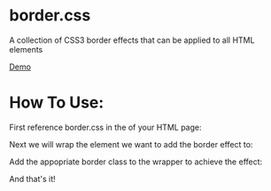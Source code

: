 # border.css
A collection of CSS3 border effects that can be applied to all HTML elements

<a href="http://gsco.github.io/border/">Demo</a>

# How To Use:

First reference border.css in the <head> of your HTML page:

<head>
  <link href="border.css" rel="stylesheet">
</head>

Next we will wrap the element we want to add the border effect to:

<span>
  <div></div>
</span>

Add the appopriate border class to the wrapper to achieve the effect:

<span class="border-corners">
  <div></div>
</span>

And that's it!
